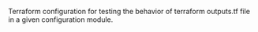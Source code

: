 Terraform configuration for testing the behavior of terraform outputs.tf file in a given configuration module.
